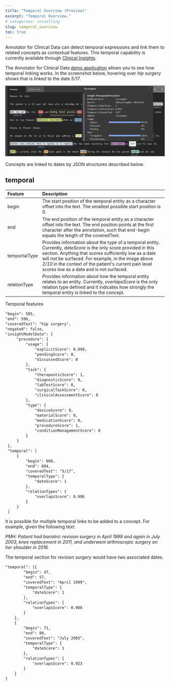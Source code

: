 ```yaml
---
title: "Temporal Overview (Preview)"
excerpt: "Temporal Overview."
# categories: installing
slug: temporal_overview
toc: true
---
```



<!-- ---

copyright:
  years: 2020
lastupdated: "2020-10-28"

keywords: annotator clinical data, clinical data, annotation, temporal

subcollection: wh-acd

--- -->

<!-- # Temporal Overview (Preview) -->

Annotator for Clinical Data can detect temporal expressions and link them to related concepts as contextual features. This temporal capability is currently available through [Clinical Insights](/docs/wh-acd?topic=wh-acd-clinical_insights_overview#clinical_insights_overview).  

The Annotator for Clinical Data [demo application](https://acd-try-it-out.mybluemix.net/preview) allows you to see how temporal linking works.  In the screenshot below, hovering over _hip surgery_ shows that is linked to the date _5/17_.

![demoAppTemporal](../../images/demoAppTemporal.png)

Concepts are linked to dates by JSON structures described below.


## temporal

| Feature | Description |
|:--------|:------------|
| begin | The start position of the temporal entity as a character offset into the text.  The smallest possible start position is 0. |
| end | The end position of the temporal entity as a character offset into the text. The end position points at the first character after the annotation, such that end-begin equals the length of the coveredText. |
| temportalType | Provides information about the type of a temporal entity.  Currently, _dateScore_ is the only score provided in this section.  Anything that scores sufficiently low as a date will not be surfaced.  For example, in the image above _2/10_ in the context of the patient's current pain level scores low as a date and is not surfaced. |
| relationType | Provides information about how the temporal entity relates to an entity.  Currently, _overlapsScore_ is the only relation type defined and it indicates how strongly the temporal entity is linked to the concept. |

Temporal features

```
"begin": 585,
"end": 596,
"coveredText": "hip surgery",
"negated": false,
"insightModelData": {
     "procedure": {
         "usage": {
             "explicitScore": 0.999,
             "pendingScore": 0,
             "discussedScore": 0
         },
         "task": {
             "therapeuticScore": 1,
             "diagnosticScore": 0,
             "labTestScore": 0,
             "surgicalTaskScore": 0,
             "clinicalAssessmentScore": 0
         },
         "type": {
             "deviceScore": 0,
             "materialScore": 0,
             "medicationScore": 0,
             "procedureScore": 1,
             "conditionManagementScore": 0
         }
     }
 },
 "temporal": [
     {
         "begin": 600,
         "end": 604,
         "coveredText": "5/17",
         "temporalType": {
             "dateScore": 1
         },
         "relationTypes": {
             "overlapsScore": 0.996
         }
     }
 ]
```

It is possible for multiple temporal links to be added to a concept.  For example, given the following text:

_PMH: Patient had bariatric revision surgery in April 1999 and again in July 2003, knee replacement in 2011, and underwent arthroscopic surgery on her shoulder in 2016._

The temporal section for _revision surgery_ would have two associated dates.

```        
"temporal": [{
		"begin": 47,
		"end": 57,
		"coveredText": "April 1999",
		"temporalType": {
			"dateScore": 1
		},
		"relationTypes": {
			"overlapsScore": 0.988
		}
	},
	{
		"begin": 71,
		"end": 80,
		"coveredText": "July 2003",
		"temporalType": {
			"dateScore": 1
		},
		"relationTypes": {
			"overlapsScore": 0.923
		}
	}
]
```
